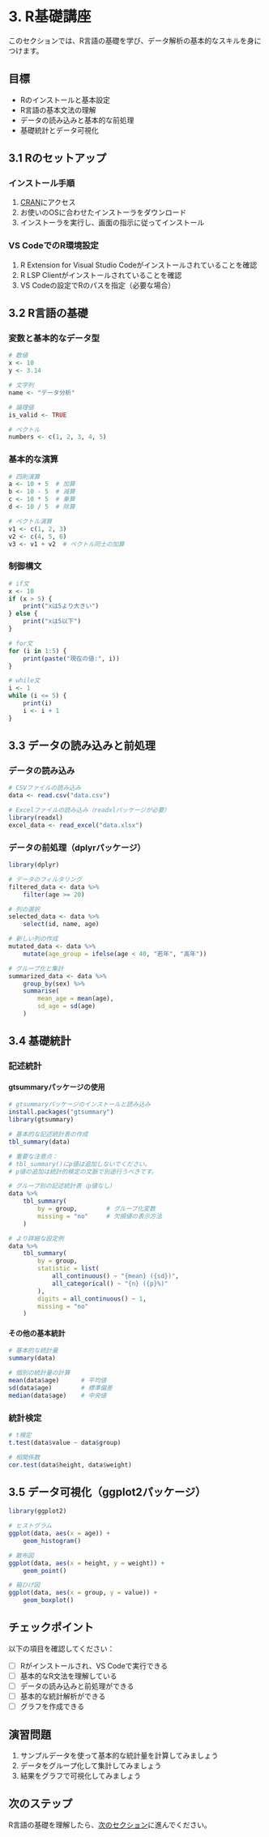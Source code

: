 # 3. R基礎講座

このセクションでは、R言語の基礎を学び、データ解析の基本的なスキルを身につけます。

## 目標

- Rのインストールと基本設定
- R言語の基本文法の理解
- データの読み込みと基本的な前処理
- 基礎統計とデータ可視化

## 3.1 Rのセットアップ

### インストール手順

1. [CRAN](https://cran.r-project.org/)にアクセス
2. お使いのOSに合わせたインストーラをダウンロード
3. インストーラを実行し、画面の指示に従ってインストール

### VS CodeでのR環境設定

1. R Extension for Visual Studio Codeがインストールされていることを確認
2. R LSP Clientがインストールされていることを確認
3. VS Codeの設定でRのパスを指定（必要な場合）

## 3.2 R言語の基礎

### 変数と基本的なデータ型

```R
# 数値
x <- 10
y <- 3.14

# 文字列
name <- "データ分析"

# 論理値
is_valid <- TRUE

# ベクトル
numbers <- c(1, 2, 3, 4, 5)
```

### 基本的な演算

```R
# 四則演算
a <- 10 + 5  # 加算
b <- 10 - 5  # 減算
c <- 10 * 5  # 乗算
d <- 10 / 5  # 除算

# ベクトル演算
v1 <- c(1, 2, 3)
v2 <- c(4, 5, 6)
v3 <- v1 + v2  # ベクトル同士の加算
```

### 制御構文

```R
# if文
x <- 10
if (x > 5) {
    print("xは5より大きい")
} else {
    print("xは5以下")
}

# for文
for (i in 1:5) {
    print(paste("現在の値:", i))
}

# while文
i <- 1
while (i <= 5) {
    print(i)
    i <- i + 1
}
```

## 3.3 データの読み込みと前処理

### データの読み込み

```R
# CSVファイルの読み込み
data <- read.csv("data.csv")

# Excelファイルの読み込み（readxlパッケージが必要）
library(readxl)
excel_data <- read_excel("data.xlsx")
```

### データの前処理（dplyrパッケージ）

```R
library(dplyr)

# データのフィルタリング
filtered_data <- data %>%
    filter(age >= 20)

# 列の選択
selected_data <- data %>%
    select(id, name, age)

# 新しい列の作成
mutated_data <- data %>%
    mutate(age_group = ifelse(age < 40, "若年", "高年"))

# グループ化と集計
summarized_data <- data %>%
    group_by(sex) %>%
    summarise(
        mean_age = mean(age),
        sd_age = sd(age)
    )
```

## 3.4 基礎統計

### 記述統計

#### gtsummaryパッケージの使用

```R
# gtsummaryパッケージのインストールと読み込み
install.packages("gtsummary")
library(gtsummary)

# 基本的な記述統計表の作成
tbl_summary(data)

# 重要な注意点：
# tbl_summary()にp値は追加しないでください。
# p値の追加は統計的検定の文脈で別途行うべきです。

# グループ別の記述統計表（p値なし）
data %>%
    tbl_summary(
        by = group,        # グループ化変数
        missing = "no"     # 欠損値の表示方法
    )

# より詳細な設定例
data %>%
    tbl_summary(
        by = group,
        statistic = list(
            all_continuous() ~ "{mean} ({sd})",
            all_categorical() ~ "{n} ({p}%)"
        ),
        digits = all_continuous() ~ 1,
        missing = "no"
    )
```

#### その他の基本統計

```R
# 基本的な統計量
summary(data)

# 個別の統計量の計算
mean(data$age)      # 平均値
sd(data$age)        # 標準偏差
median(data$age)    # 中央値
```

### 統計検定

```R
# t検定
t.test(data$value ~ data$group)

# 相関係数
cor.test(data$height, data$weight)
```

## 3.5 データ可視化（ggplot2パッケージ）

```R
library(ggplot2)

# ヒストグラム
ggplot(data, aes(x = age)) +
    geom_histogram()

# 散布図
ggplot(data, aes(x = height, y = weight)) +
    geom_point()

# 箱ひげ図
ggplot(data, aes(x = group, y = value)) +
    geom_boxplot()
```

## チェックポイント

以下の項目を確認してください：

- [ ] Rがインストールされ、VS Codeで実行できる
- [ ] 基本的なR文法を理解している
- [ ] データの読み込みと前処理ができる
- [ ] 基本的な統計解析ができる
- [ ] グラフを作成できる

## 演習問題

1. サンプルデータを使って基本的な統計量を計算してみましょう
2. データをグループ化して集計してみましょう
3. 結果をグラフで可視化してみましょう

## 次のステップ

R言語の基礎を理解したら、[次のセクション](../04-ai-tools/README.md)に進んでください。
